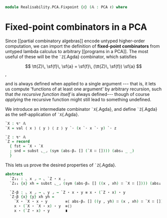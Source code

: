 <!--
```agda
open import 1Lab.Prelude

open import Data.Partial.Total
open import Data.Partial.Base
open import Data.Vec.Base

open import Realisability.PCA

import Realisability.Data.Pair
import Realisability.PCA.Sugar
```
-->

```agda
module Realisability.PCA.Fixpoint {ℓ} (𝔸 : PCA ℓ) where
```

<!--
```agda
open Realisability.PCA.Sugar 𝔸
open Realisability.Data.Pair 𝔸

private variable x y : ↯ ⌞ 𝔸 ⌟
```
-->

# Fixed-point combinators in a PCA

Since [[partial combinatory algebras]] encode untyped higher-order
computation, we can import the definition of **fixed-point combinators**
from untyped lambda calculus to arbitrary [[programs in a PCA]]. The
most useful of these will be the `` `Z ``{.Agda} combinator, which
satisfies

$$
\tt{Z}\, \sf{f}\, \sf{a} = \sf{f}\, (\tt{Z}\, \sf{f}) \sf{a}
$$,

and is always defined when applied to a single argument --- that is, it
lets us compute 'functions of at least one argument' by arbitrary
recursion, such that *the recursive function itself* is always
defined--- though of course *applying* the recursive function might
still lead to something undefined.

We introduce an intermediate combinator `` `X ``{.Agda}, and define
`` `Z ``{.Agda} as the self-application of `` `X ``{.Agda}.

```agda
`X : ↯⁺ 𝔸
`X = val ⟨ x ⟩ ⟨ y ⟩ ⟨ z ⟩ y `· (x `· x `· y) `· z

`Z : ↯⁺ 𝔸
`Z = record
  { fst = `X ⋆ `X
  ; snd = subst ⌞_⌟ (sym (abs-βₙ [] (`X ∷ []))) (abs↓ _ _)
  }
```

This lets us prove the desired properties of `` `Z ``{.Agda}.

```agda
abstract
  `Z↓₁ : ⌞ x ⌟ → ⌞ `Z ⋆ x ⌟
  `Z↓₁ {x} xh = subst ⌞_⌟ (sym (abs-βₙ [] ((x , xh) ∷ `X ∷ []))) (abs↓ _ _)

  `Z-β : ⌞ x ⌟ → ⌞ y ⌟ → `Z ⋆ x ⋆ y ≡ x ⋆ (`Z ⋆ x) ⋆ y
  `Z-β {x} {y} xh yh =
    `X ⋆ `X ⋆ x ⋆ y        ≡⟨ abs-βₙ [] ((y , yh) ∷ (x , xh) ∷ `X ∷ []) ⟩
    x ⋆ (`X ⋆ `X ⋆ x) ⋆ y  ≡⟨⟩
    x ⋆ (`Z ⋆ x) ⋆ y       ∎
```
